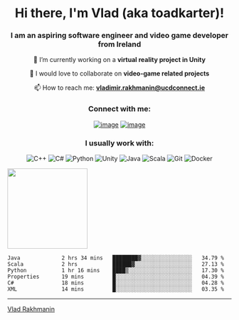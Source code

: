 <h1 align="center">Hi there, I'm Vlad (aka toadkarter)!</h1>
<h3 align="center">I am an aspiring software engineer and video game developer from Ireland</h3>

<div align="center">

🔭 I’m currently working on a **virtual reality project in Unity**

👯 I would love to collaborate on **video-game related projects**

📫 How to reach me: **vladimir.rakhmanin@ucdconnect.ie**
</div>

<h3 align="center">Connect with me:</h3>
<div align="center">

[![image](https://img.shields.io/badge/LinkedIn-0077B5?style=for-the-badge&logo=linkedin&logoColor=white)](https://www.linkedin.com/in/vladimir-rakhmanin-55893319a/)
[![image](https://img.shields.io/badge/Gmail-D14836?style=for-the-badge&logo=gmail&logoColor=white)](mailto:vladimir.rakhmanin@ucdconnect.ie)
</div>

</div>

<h3 align="center">I usually work with:</h3>
<div align="center">

![C++](https://img.shields.io/badge/c++-%2300599C.svg?style=for-the-badge&logo=c%2B%2B&logoColor=white)
![C#](https://img.shields.io/badge/c%23-%23239120.svg?style=for-the-badge&logo=c-sharp&logoColor=white)
![Python](https://img.shields.io/badge/python-3670A0?style=for-the-badge&logo=python&logoColor=ffdd54)
![Unity](https://img.shields.io/badge/unity-%23000000.svg?style=for-the-badge&logo=unity&logoColor=white)
![Java](https://img.shields.io/badge/java-%23ED8B00.svg?style=for-the-badge&logo=java&logoColor=white)
![Scala](https://img.shields.io/badge/scala-%23DC322F.svg?style=for-the-badge&logo=scala&logoColor=white)
![Git](https://img.shields.io/badge/git-%23F05033.svg?style=for-the-badge&logo=git&logoColor=white)
![Docker](https://img.shields.io/badge/docker-%230db7ed.svg?style=for-the-badge&logo=docker&logoColor=white)
</div>

<img height="180em" src="https://github-readme-stats.vercel.app/api?username=toadkarter&show_icons=true&hide_border=true&&count_private=true&include_all_commits=true" />

<!--START_SECTION:waka-->

```text
Java             2 hrs 34 mins   ████████▓░░░░░░░░░░░░░░░░   34.79 %
Scala            2 hrs           ██████▓░░░░░░░░░░░░░░░░░░   27.13 %
Python           1 hr 16 mins    ████▒░░░░░░░░░░░░░░░░░░░░   17.30 %
Properties       19 mins         █░░░░░░░░░░░░░░░░░░░░░░░░   04.39 %
C#               18 mins         █░░░░░░░░░░░░░░░░░░░░░░░░   04.28 %
XML              14 mins         █░░░░░░░░░░░░░░░░░░░░░░░░   03.35 %
```

<!--END_SECTION:waka-->

------

[Vlad Rakhmanin](https://github.com/toadkarter)
